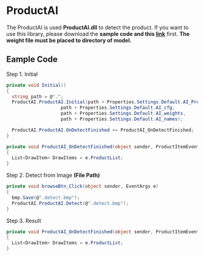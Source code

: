# ProductAI
The ProductAI is used **ProductAI.dll** to detect the product. If you want to use this library, please download the **sample code and this [link](https://drive.google.com/file/d/1U4aMRyRxnsZ4DVlN8py1bGgq2fG4Egzg/view?usp=sharing)** first. **The weight file must be placed to directory of model.**

## Eample Code
Step 1. Initial
```C#
private void Initial()
{
  string path = @".";
  ProductAI.ProductAI.Initial(path + Properties.Settings.Default.AI_ProductList,
                    path + Properties.Settings.Default.AI_cfg,
                    path + Properties.Settings.Default.AI_weights,
                    path + Properties.Settings.Default.AI_names);

  ProductAI.ProductAI.OnDetectFinished += ProductAI_OnDetectFinished;
}

private void ProductAI_OnDetectFinished(object sender, ProductItemEventArgs e)
{
  List<DrawItem> DrawItems = e.ProductList;
}
```
Step 2. Detect from Image **(File Path)**
```C#
private void browseBtn_Click(object sender, EventArgs e)
{
  bmp.Save(@".detect.bmp");
  ProductAI.ProductAI.Detect(@".detect.bmp");
}
```
Step 3. Result
```C#
private void ProductAI_OnDetectFinished(object sender, ProductItemEventArgs e)
{
  List<DrawItem> DrawItems = e.ProductList;
}
```

